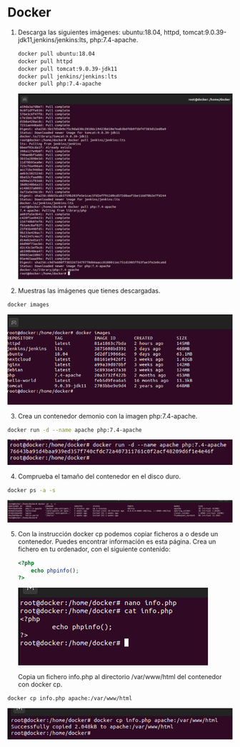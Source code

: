 # Docker

1. Descarga las siguientes imágenes: ubuntu:18.04, httpd, tomcat:9.0.39-jdk11,jenkins/jenkins:lts, php:7.4-apache.

   ```bash
   docker pull ubuntu:18.04
   docker pull httpd
   docker pull tomcat:9.0.39-jdk11
   docker pull jenkins/jenkins:lts
   docker pull php:7.4-apache
   ```

   ![](assets/captura1.png)

   

2. Muestras las imágenes que tienes descargadas.

```bash
docker images
```

![](assets/captura2.png)

3. Crea un contenedor demonio con la imagen php:7.4-apache.

```bash
docker run -d --name apache php:7.4-apache
```

![](assets/captura3.png)

4. Comprueba el tamaño del contenedor en el disco duro.

```bash
docker ps -a -s
```

![](assets/captura4.png)

5. Con la instrucción docker cp podemos copiar ficheros a o desde un contenedor. Puedes encontrar información es esta página. Crea un fichero en tu ordenador, con el siguiente contenido:

   ```php
   <?php
       echo phpinfo();
   ?>
   ```

   ![](assets/captura5.png)

   Copia un fichero info.php al directorio /var/www/html del contenedor con docker cp.

```bash
docker cp info.php apache:/var/www/html
```

![](assets/captura6.png)